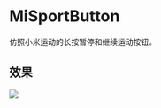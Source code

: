 # MiSportButton
仿照小米运动的长按暂停和继续运动按钮。
## 效果
![](https://github.com/Kevin-Stark/MiSportButton/blob/master/GIF/MiSportButton.gif)
